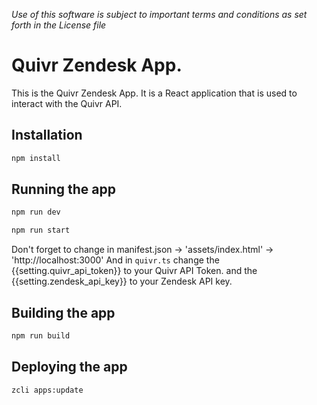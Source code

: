 *Use of this software is subject to important terms and conditions as set forth in the License file*

# Quivr Zendesk App.

This is the Quivr Zendesk App. It is a React application that is used to interact with the Quivr API.

## Installation

```bash
npm install
```

## Running the app

```bash
npm run dev

npm run start
```

Don't forget to change in manifest.json -> 'assets/index.html' -> 'http://localhost:3000'
And in `quivr.ts` change the {{setting.quivr_api_token}} to your Quivr API Token. and the {{setting.zendesk_api_key}} to your Zendesk API key.

## Building the app

```bash
npm run build
```

## Deploying the app

```bash
zcli apps:update
```

